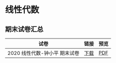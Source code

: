 # 线性代数



## 期末试卷汇总

| 试卷                          | 链接                                                         | 预览                                                         |
| ----------------------------- | ------------------------------------------------------------ | ------------------------------------------------------------ |
| 2020 线性代数-钟小平 期末试卷 | <a href="/data/major/机电与控制工程学院-线性代数/[期末试卷]线性代数-钟小品-2020.docx" target="_blank">下载</a> | <a href="/data/major/机电与控制工程学院-线性代数/[期末试卷]线性代数-钟小品-2020.pdf" target="_blank">PDF</a> |

